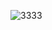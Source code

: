 
![3333](https://user-images.githubusercontent.com/89054795/171781958-03977c8b-04d7-4c6d-b352-852e72edf1c1.PNG)
